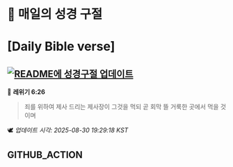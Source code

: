 # 🙏 매일의 성경 구절
# [Daily Bible verse]
## [![README에 성경구절 업데이트](https://github.com/DONGSUKA/first_test/actions/workflows/update-readme-bible.yml/badge.svg)](https://github.com/DONGSUKA/first_test/actions/workflows/update-readme-bible.yml)
<!-- START_BIBLE_VERSE -->
📖 **레위기 6:26**
> 죄를 위하여 제사 드리는 제사장이 그것을 먹되 곧 회막 뜰 거룩한 곳에서 먹을 것이며

🕊️ _업데이트 시각: 2025-08-30 19:29:18 KST_
  <!-- END_BIBLE_VERSE -->
## GITHUB_ACTION
